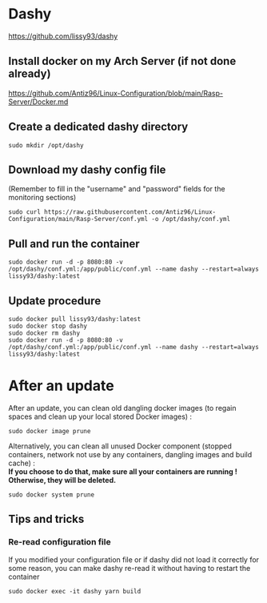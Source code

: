 # Dashy

https://github.com/lissy93/dashy

## Install docker on my Arch Server (if not done already)

https://github.com/Antiz96/Linux-Configuration/blob/main/Rasp-Server/Docker.md

## Create a dedicated dashy directory

```
sudo mkdir /opt/dashy
```

## Download my dashy config file 

(Remember to fill in the "username" and "password" fields for the monitoring sections)

```
sudo curl https://raw.githubusercontent.com/Antiz96/Linux-Configuration/main/Rasp-Server/conf.yml -o /opt/dashy/conf.yml
```

## Pull and run the container 

```
sudo docker run -d -p 8080:80 -v /opt/dashy/conf.yml:/app/public/conf.yml --name dashy --restart=always lissy93/dashy:latest
```

## Update procedure

```
sudo docker pull lissy93/dashy:latest
sudo docker stop dashy
sudo docker rm dashy
sudo docker run -d -p 8080:80 -v /opt/dashy/conf.yml:/app/public/conf.yml --name dashy --restart=always lissy93/dashy:latest
```

# After an update

After an update, you can clean old dangling docker images (to regain spaces and clean up your local stored Docker images) :  

```
sudo docker image prune
```

Alternatively, you can clean all unused Docker component (stopped containers, network not use by any containers, dangling images and build cache) :  
**If you choose to do that, make sure all your containers are running ! Otherwise, they will be deleted.**  

```
sudo docker system prune
```

## Tips and tricks

### Re-read configuration file

If you modified your configuration file or if dashy did not load it correctly for some reason, you can make dashy re-read it without having to restart the container  

```
sudo docker exec -it dashy yarn build
```
